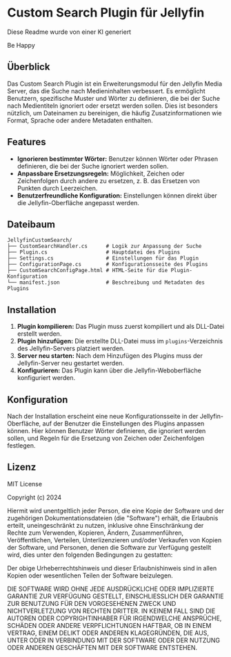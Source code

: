 # Custom Search Plugin für Jellyfin

Diese Readme wurde von einer KI generiert

Be Happy

## Überblick

Das Custom Search Plugin ist ein Erweiterungsmodul für den Jellyfin Media Server, das die Suche nach Medieninhalten verbessert. Es ermöglicht Benutzern, spezifische Muster und Wörter zu definieren, die bei der Suche nach Medientiteln ignoriert oder ersetzt werden sollen. Dies ist besonders nützlich, um Dateinamen zu bereinigen, die häufig Zusatzinformationen wie Format, Sprache oder andere Metadaten enthalten.

## Features

- **Ignorieren bestimmter Wörter:** Benutzer können Wörter oder Phrasen definieren, die bei der Suche ignoriert werden sollen.
- **Anpassbare Ersetzungsregeln:** Möglichkeit, Zeichen oder Zeichenfolgen durch andere zu ersetzen, z. B. das Ersetzen von Punkten durch Leerzeichen.
- **Benutzerfreundliche Konfiguration:** Einstellungen können direkt über die Jellyfin-Oberfläche angepasst werden.

## Dateibaum

```
JellyfinCustomSearch/
├── CustomSearchHandler.cs      # Logik zur Anpassung der Suche
├── Plugin.cs                   # Hauptdatei des Plugins
├── Settings.cs                 # Einstellungen für das Plugin
├── ConfigurationPage.cs        # Konfigurationsseite des Plugins
├── CustomSearchConfigPage.html # HTML-Seite für die Plugin-Konfiguration
└── manifest.json               # Beschreibung und Metadaten des Plugins
```

## Installation

1. **Plugin kompilieren:** Das Plugin muss zuerst kompiliert und als DLL-Datei erstellt werden.
2. **Plugin hinzufügen:** Die erstellte DLL-Datei muss im `plugins`-Verzeichnis des Jellyfin-Servers platziert werden.
3. **Server neu starten:** Nach dem Hinzufügen des Plugins muss der Jellyfin-Server neu gestartet werden.
4. **Konfigurieren:** Das Plugin kann über die Jellyfin-Weboberfläche konfiguriert werden.

## Konfiguration

Nach der Installation erscheint eine neue Konfigurationsseite in der Jellyfin-Oberfläche, auf der Benutzer die Einstellungen des Plugins anpassen können. Hier können Benutzer Wörter definieren, die ignoriert werden sollen, und Regeln für die Ersetzung von Zeichen oder Zeichenfolgen festlegen.

## Lizenz
MIT License

Copyright (c) 2024

Hiermit wird unentgeltlich jeder Person, die eine Kopie der Software und der zugehörigen Dokumentationsdateien (die "Software") erhält, die Erlaubnis erteilt, uneingeschränkt zu nutzen, inklusive ohne Einschränkung der Rechte zum Verwenden, Kopieren, Ändern, Zusammenführen, Veröffentlichen, Verteilen, Unterlizenzieren und/oder Verkaufen von Kopien der Software, und Personen, denen die Software zur Verfügung gestellt wird, dies unter den folgenden Bedingungen zu gestatten:

Der obige Urheberrechtshinweis und dieser Erlaubnishinweis sind in allen Kopien oder wesentlichen Teilen der Software beizulegen.

DIE SOFTWARE WIRD OHNE JEDE AUSDRÜCKLICHE ODER IMPLIZIERTE GARANTIE ZUR VERFÜGUNG GESTELLT, EINSCHLIESSLICH DER GARANTIE ZUR BENUTZUNG FÜR DEN VORGESEHENEN ZWECK UND NICHTVERLETZUNG VON RECHTEN DRITTER. IN KEINEM FALL SIND DIE AUTOREN ODER COPYRIGHTINHABER FÜR IRGENDWELCHE ANSPRÜCHE, SCHÄDEN ODER ANDERE VERPFLICHTUNGEN HAFTBAR, OB IN EINEM VERTRAG, EINEM DELIKT ODER ANDEREN KLAGEGRÜNDEN, DIE AUS, UNTER ODER IN VERBINDUNG MIT DER SOFTWARE ODER DER NUTZUNG ODER ANDEREN GESCHÄFTEN MIT DER SOFTWARE ENTSTEHEN.


